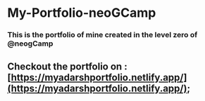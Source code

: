 # My-Portfolio-neoGCamp
### This is the portfolio of mine created in the level zero of @neogCamp
## Checkout the portfolio on : [https://myadarshportfolio.netlify.app/](https://myadarshportfolio.netlify.app/);


